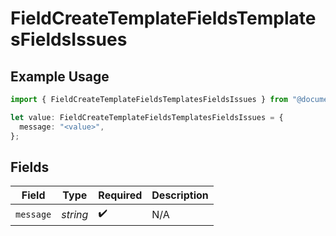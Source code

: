 # FieldCreateTemplateFieldsTemplatesFieldsIssues

## Example Usage

```typescript
import { FieldCreateTemplateFieldsTemplatesFieldsIssues } from "@documenso/sdk-typescript/models/errors";

let value: FieldCreateTemplateFieldsTemplatesFieldsIssues = {
  message: "<value>",
};
```

## Fields

| Field              | Type               | Required           | Description        |
| ------------------ | ------------------ | ------------------ | ------------------ |
| `message`          | *string*           | :heavy_check_mark: | N/A                |